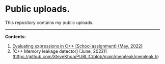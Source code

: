 
# Public uploads.

This repository contains my public uploads.

----------------------------------------------------------------------------------
**Contents:**

1. [Evaluating expressions in C++ (School assignment) (May, 2022)](https://stevekhoa.github.io/discrete_assignment/Report.pdf)
2. [C++ Memory leakage detector] (June, 2022)](https://github.com/SteveKhoa/PUBLIC/blob/main/memleak/memleak.h)
